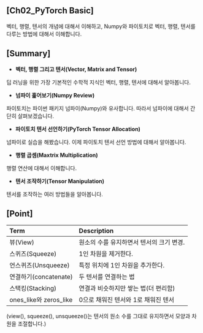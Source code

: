 ## [Ch02_PyTorch Basic]

벡터, 행렬, 텐서의 개념에 대해서 이해하고, Numpy와 파이토치로 벡터, 행렬, 텐서를 다루는 방법에 대해서 이해합니다.

## [Summary]

- **벡터, 행렬 그리고 텐서(Vector, Matrix and Tensor)**

딥 러닝을 위한 가장 기본적인 수학적 지식인 벡터, 행렬, 텐서에 대해서 알아봅니다.

- **넘파이 훑어보기(Numpy Review)**

파이토치는 파이썬 패키지 넘파이(Numpy)와 유사합니다. 따라서 넘파이에 대해서 간단히 살펴보겠습니다.

- **파이토치 텐서 선언하기(PyTorch Tensor Allocation)**

넘파이로 실습을 해봤습니다. 이제 파이토치 텐서 선언 방법에 대해서 알아봅니다.

- **행렬 곱셈(Maxtrix Multiplication)**

행렬 연산에 대해서 이해합니다.

- **텐서 조작하기(Tensor Manipulation)**

텐서를 조작하는 여러 방법들을 알아봅니다.

## [Point]
| Term | Description |
|:-- |:--|
|뷰(View) | 원소의 수를 유지하면서 텐서의 크기 변경. |
|스퀴즈(Squeeze) | 1인 차원을 제거한다. |
|언스퀴즈(Unsqueeze) | 특정 위치에 1인 차원을 추가한다. |
|연결하기(concatenate) | 두 텐서를 연결하는 법 |
|스택킹(Stacking) | 연결과 비슷하지만 쌓는 법(더 편리함) |
|ones_like와 zeros_like | 0으로 채워진 텐서와 1로 채워진 텐서 |

(view(), squeeze(), unsqueeze()는 텐서의 원소 수를 그대로 유지하면서 모양과 차원을 조절합니다.)
